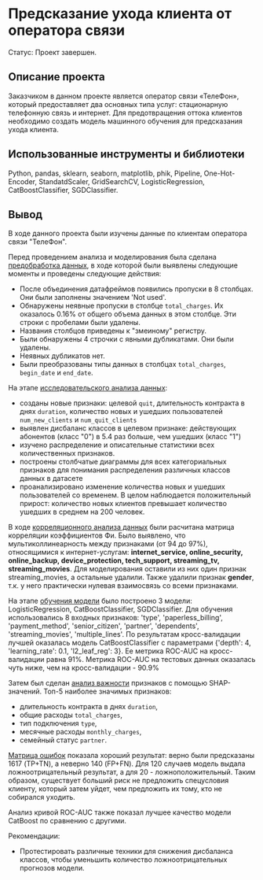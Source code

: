 # Предсказание ухода клиента от оператора связи
Статус: Проект завершен.

## Описание проекта
Заказчиком в данном проекте является оператор связи «ТелеФон», который предоставляет два основных типа услуг: стационарную телефонную связь и интернет. 
Для предотвращения оттока клиентов необходимо создать модель машинного обучения для предсказания ухода клиента.
  
## Использованные инструменты и библиотеки
Python, pandas, sklearn, seaborn, matplotlib, phik, Pipeline, One-Hot-Encoder, StandatdScaler, GridSearchCV, LogisticRegression, CatBoostClassifier, SGDClassifier.

## Вывод
В ходе данного проекта были изучены данные по клиентам оператора связи "ТелеФон".

Перед проведением анализа и моделирования была сделана <u>предобработка данных</u>, в ходе которой были выявлены следующие моменты и проведены следующие действия:
- После объединения датафреймов появились пропуски в 8 столбцах. Они были заполнены значением 'Not used'.
- Обнаружены неявные пропуски в столбце `total_charges`. Их оказалось 0.16% от общего объема данных в этом столбце. Эти строки с пробелами были удалены.
- Названия столбцов приведены к "змеиному" регистру.
- Были обнаружены 4 строчки с явными дубликатами. Они были удалены.
- Неявных дубликатов нет.
- Были преобразованы типы данных в столбцах `total_charges`, `begin_date` и `end_date`.

На этапе <u>исследовательского анализа данных</u>:
- созданы новые признаки: целевой `quit`, длительность контракта в днях `duration`, количество новых и ушедших пользователей `num_new_clients` и `num_quit_clients`
- выявлен дисбаланс классов в целевом признаке: действующих абонентов (класс "0") в 5.4 раз больше, чем ушедших (класс "1")
- изучено распределение и описательные статистики всех количественных признаков.
- построены столбчатые диаграммы для всех категориальных признаков для понимания распределения различных классов данных в датасете
- проанализировано изменение количества новых и ушедших пользователей со временем. В целом наблюдается положительный прирост: количество новых клиентов превышает количество ушедших в среднем на 200 человек.

В ходе <u>корреляционного анализа данных</u> были расчитана матрица корреляции коэффициентов Фи. Было выявлено, что мультиколлинеарность между признаками (от 94 до 97%), относящимися к интернет-услугам: **internet_service, online_security, online_backup, device_protection, tech_support, streaming_tv, streaming_movies**. Для моделирования оставили из них один признак streaming_movies, а остальные удалили. Также удалили признак **gender**, т.к. у него практически нулевая взаимосвязь со всеми признаками.

На этапе <u>обучения модели</u> было построено 3 модели: LogisticRegression, CatBoostClassifier, SGDClassifier. Для обучения использовались 8 входных признаков: 'type', 'paperless_billing', 'payment_method', 'senior_citizen',    'partner', 'dependents', 'streaming_movies', 'multiple_lines'.
По результатам кросс-валидации лучшей оказалась модель CatBoostClassifier с параметрами {'depth': 4, 'learning_rate': 0.1, 'l2_leaf_reg': 3}. Ее метрика ROC-AUC на кросс-валидации равна 91%. Метрика ROC-AUC на тестовых данных оказалась чуть ниже, чем на кросс-валидации - 90.9%

Затем был сделан <u>анализ важности</u> признаков с помощью SHAP-значений.
Топ-5 наиболее значимых признаков:
- длительность контракта в днях `duration`,
- общие расходы `total_charges`,
- тип подключения `type`,
- месячные расходы `monthly_charges`,
- семейный статус `partner`.

<u>Матрица ошибок</u> показала хороший результат: верно были предсказаны 1617 (TP+TN), а неверно 140 (FP+FN). Для 120 случаев модель выдала ложноотрицательный результат, а для 20 - ложноположительный. Таким образом, существует больший риск не предложить спецусловия клиенту, который затем уйдет, чем предложить их тому, кто не собирался уходить.

Анализ кривой ROC-AUC также показал лучшее качество модели CatBoost по сравнению с другими.

Рекомендации:

- Протестировать различные техники для снижения дисбаланса классов, чтобы уменьшить количество ложноотрицательных прогнозов модели.
